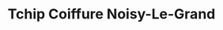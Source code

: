 ---
title: "Tchip Coiffure Noisy-Le-Grand"
url: /noisy-le-grand/tchip-coiffure-noisy-le-grand/
shop: coiffeur
---